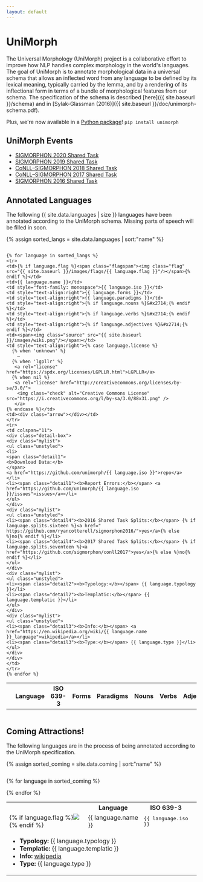 ```yaml
---
layout: default
---
```


<!-- jQuery -->
<script src="js/jquery.js"></script>

<script type="text/javascript">
  $(document).ready(function(){
    $("#annotated tr:odd").addClass("odd");
    $("#annotated tr:not(.odd)").hide();
    $("#annotated tr:first-child").show();
    $("#annotated tr.odd").click(function(){
      $(this).next("tr").toggle();
      $(this).find(".arrow").toggleClass("up");
    });
  });

  $(document).ready(function(){
    $("#coming tr:odd").addClass("odd");
    $("#coming tr:not(.odd)").hide();
    $("#coming tr:first-child").show();
    $("#coming tr.odd").click(function(){
      $(this).next("tr").toggle();
      $(this).find(".arrow").toggleClass("up");
    });
  });
</script>


<!-- Custom CSS UniMorph CSS -->
<link rel="stylesheet" type="text/css" href="css/style.css"/>
<link rel="stylesheet" href="css/bib-publication-list.css"/>

# UniMorph

The Universal Morphology (UniMorph) project is a collaborative effort to improve how NLP handles complex morphology in the world's languages.
The goal of UniMorph is to annotate morphological data in a universal schema that allows an inflected word from any language to be defined by its lexical meaning, typically carried by the lemma, and by a rendering of its inflectional form in terms of a bundle of morphological features from our schema.
The specification of the schema is described [here]({{ site.baseurl }}/schema) and in [Sylak-Glassman (2016)]({{ site.baseurl }}/doc/unimorph-schema.pdf).

Plus, we're now available in a [Python package](https://pypi.org/project/unimorph/)! `pip install unimorph`

## UniMorph Events

- [SIGMORPHON 2020 Shared Task](https://sigmorphon.github.io/sharedtasks/2020/)
- [SIGMORPHON 2019 Shared Task](https://sigmorphon.github.io/sharedtasks/2019/)
- [CoNLL–SIGMORPHON 2018 Shared Task](https://sigmorphon.github.io/sharedtasks/2018/)
- [CoNLL–SIGMORPHON 2017 Shared Task](https://sigmorphon.github.io/sharedtasks/2017/)
- [SIGMORPHON 2016 Shared Task](https://sigmorphon.github.io/sharedtasks/2016/)

## Annotated Languages

The following {{ site.data.languages | size }} languages have been annotated according to the UniMorph schema. Missing parts of speech will be filled in soon.

{% assign sorted_langs = site.data.languages | sort:"name" %}

<div class="table-wrapper" markdown="block" style="overflow-x: scroll">

  <table class="table table-responsive" id="annotated">
    <tr>
      <th></th>
      <th>Language</th>
      <th>ISO 639-3</th>
      <th style="text-align:right">Forms</th>
      <th style="text-align:right">Paradigms</th>
      <th style="text-align:right">Nouns</th>
      <th style="text-align:right">Verbs</th>
      <th style="text-align:right">Adjectives</th>
      <th style="text-align:right">Source</th>
      <th style="text-align:right">License</th>
      <th></th>
    </tr>

    {% for language in sorted_langs %}
    <tr>
    <td>{% if language.flag %}<span class="flagspan"><img class="flag"     src="{{ site.baseurl }}/images/flags/{{ language.flag }}"/></span>{% endif %}</td>
    <td>{{ language.name }}</td>
    <td style="font-family: monospace">{{ language.iso }}</td>
    <td style="text-align:right">{{ language.forms }}</td>
    <td style="text-align:right">{{ language.paradigms }}</td>
    <td style="text-align:right">{% if language.nouns %}&#x2714;{% endif %}</td>
    <td style="text-align:right">{% if language.verbs %}&#x2714;{% endif %}</td>
    <td style="text-align:right">{% if language.adjectives %}&#x2714;{% endif %}</td>
    <td><span><img class="source" src="{{ site.baseurl }}/images/wiki.png"/></span></td>
    <td style="text-align:right">{% case language.license %}
      {% when 'unknown' %}
      	–
      {% when 'lgpllr' %}
       <a rel="license" href="https://spdx.org/licenses/LGPLLR.html">LGPLLR</a>
      {% when nil %}
       <a rel="license" href="http://creativecommons.org/licenses/by-sa/3.0/">
       	<img class="check" alt="Creative Commons License"  src="https://i.creativecommons.org/l/by-sa/3.0/88x31.png" />
       </a>
    {% endcase %}</td>
    <td><div class="arrow"></div></td>
    </tr>
    <tr>
    <td colspan="11">
    <div class="detail-box">
    <div class="mylist">
    <ul class="unstyled">
    <li>
    <span class="detail1">
    <b>Download Data:</b>
    </span>
    <a href="https://github.com/unimorph/{{ language.iso }}">repo</a>
    </li>
    <li><span class="detail1"><b>Report Errors:</b></span> <a href="https://github.com/unimorph/{{ language.iso }}/issues">issues</a></li>
    </ul>
    </div>
    <div class="mylist">
    <ul class="unstyled">
    <li><span class="detail4"><b>2016 Shared Task Splits:</b></span> {% if language.splits.sixteen %}<a href=" https://github.com/ryancotterell/sigmorphon2016/">yes</a>{% else %}no{% endif %}</li>
    <li><span class="detail4"><b>2017 Shared Task Splits:</b></span> {% if language.splits.seventeen %}<a href="https://github.com/sigmorphon/conll2017">yes</a>{% else %}no{% endif %}</li>  
    </ul>
    </div>
    <div class="mylist">
    <ul class="unstyled">
    <li><span class="detail2"><b>Typology:</b></span> {{ language.typology }}</li>
    <li><span class="detail2"><b>Templatic:</b></span> {{ language.templatic }}</li>
    </ul>
    </div>
    <div class="mylist">
    <ul class="unstyled">
    <li><span class="detail3"><b>Info:</b></span> <a href="https://en.wikipedia.org/wiki/{{ language.name }}_language">wikipedia</a></li>
    <li><span class="detail3"><b>Type:</b></span> {{ language.type }}</li>  
    </ul>
    </div>
    </div>
    </td>
    </tr>
    {% endfor %}

  </table>

</div>

## Coming Attractions!

The following languages are in the process of being annotated according to the UniMorph specification.

{% assign sorted_coming = site.data.coming | sort:"name" %}

<div class="table-wrapper" markdown="block" style="overflow-x: scroll">

  <table class="table table-responsive" id="coming">
    <tr>
      <th></th>
      <th>Language</th>
      <th>ISO 639-3</th>
      <th></th>
    </tr>

  {% for language in sorted_coming %}
  <tr>
    <td>{% if language.flag %}<span class="flagspan"><img class="flag"     src="{{ site.baseurl }}/images/flags/{{ language.flag }}"/></span>    {% endif %}</td>
    <td>{{ language.name }}</td>
    <td style="font-family: monospace">{{ language.iso }}</td>
    <td><div class="arrow"></div></td>
  </tr>
  <tr>
    <td colspan="11">
      <div class="detail-box">
        <div class="mylist">
          <ul class="unstyled">
            <li><span class="detail2"><b>Typology:</b></span> {{ language.typology }}</li>
            <li><span class="detail2"><b>Templatic:</b></span> {{ language.templatic }}</li>
            <li><span class="detail3"><b>Info:</b></span> <a href="https://en.wikipedia.org/wiki/{{ language.name }}_language">wikipedia</a></li>
            <li><span class="detail3"><b>Type:</b></span> {{ language.type }}</li>  
          </ul>
        </div>
      </div>
    </td>
  </tr>
  {% endfor %}
</table>

</div>

<script src="https://code.jquery.com/jquery-3.1.1.slim.min.js" integrity="sha384-A7FZj7v+d/sdmMqp/nOQwliLvUsJfDHW+k9Omg/a/EheAdgtzNs3hpfag6Ed950n" crossorigin="anonymous"></script>
<script src="https://cdnjs.cloudflare.com/ajax/libs/tether/1.4.0/js/tether.min.js" integrity="sha384-DztdAPBWPRXSA/3eYEEUWrWCy7G5KFbe8fFjk5JAIxUYHKkDx6Qin1DkWx51bBrb" crossorigin="anonymous"></script>
<script src="https://maxcdn.bootstrapcdn.com/bootstrap/4.0.0-alpha.6/js/bootstrap.min.js" integrity="sha384-vBWWzlZJ8ea9aCX4pEW3rVHjgjt7zpkNpZk+02D9phzyeVkE+jo0ieGizqPLForn" crossorigin="anonymous"></script>



